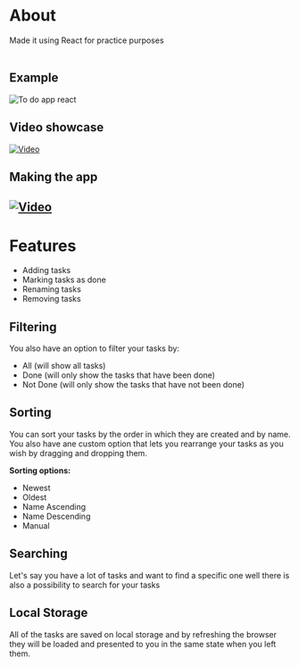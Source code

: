 # About
Made it using React for practice purposes <br> <br>
## Example
![To do app react](https://user-images.githubusercontent.com/9008571/117281964-810ce280-ae64-11eb-80f6-fcc3b76c857e.gif)

## Video showcase 
[![Video](https://img.youtube.com/vi/fKdPKEJ9avI/0.jpg)](https://youtu.be/fKdPKEJ9avI)

## Making the app
[![Video](https://img.youtube.com/vi/fJix8UjBpog/0.jpg)](https://www.youtube.com/watch?v=fJix8UjBpog)
---
# Features
* Adding tasks 
* Marking tasks as done
* Renaming tasks
* Removing tasks
  
## Filtering
You also have an option to filter your tasks by:
* All (will show all tasks)
* Done (will only show the tasks that have been done)
* Not Done (will only show the tasks that have not been done)

## Sorting
You can sort your tasks by the order in which they are created and by name. You also have ane custom option that lets you rearrange your tasks as you wish by dragging and dropping them.

<b>Sorting options: </b>
* Newest
* Oldest
* Name Ascending
* Name Descending
* Manual

## Searching
Let's say you have a lot of tasks and want to find a specific one well there is also a possibility to search for your tasks

## Local Storage
All of the tasks are saved on local storage and by refreshing the browser they will be loaded and presented to you in the same state when you left them.
